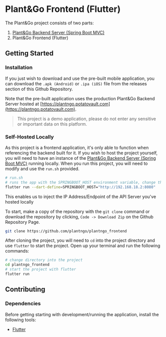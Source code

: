 # Plant&Go Frontend (Flutter)

The Plant&Go project consists of two parts:
1. [Plant&Go Backend Server (Spring Boot MVC)](https://github.com/plantngo/plantngo_backend)
2. Plant&Go Frontend (Flutter)

## Getting Started

### Installation
If you just wish to download and use the pre-built mobile application, you can download the `.apk (Android)` or `.ipa (iOS)` file from the releases section of this Github Repository.

Note that the pre-built application uses the production Plant&Go Backend Server hosted at [https://plantngo.potatovault.com](https://plantngo.potatovault.com).
> This project is a demo application, please do not enter any sensitive or important data on this platform.

### Self-Hosted Locally
As this project is a frontend application, it's only able to function when referencing the backend built for it. If you wish to host the project yourself, you will need to have an instance of the [Plant&Go Backend Server (Spring Boot MVC)](https://github.com/plantngo/plantngo_backend) running locally. When you run this project, you will need to modify and use the `run.sh` provided.
```bash
# run.sh
# runs the app with the SPRINGBOOT_HOST environment variable, change the IP Below to your locally hosted server's IP Address
flutter run --dart-define=SPRINGBOOT_HOST="http://192.168.18.2:8080"
```

This enables us to inject the IP Address/Endpoint of the API Server you've hosted locally

To start, make a copy of the repository with the `git clone` command or download the repository by clicking, `Code -> Download Zip` on the Github Repository Page.
```bash
git clone https://github.com/plantngo/plantngo_frontend
```

After cloning the project, you will need to `cd` into the project directory and use `flutter` to start the project. Open up your terminal and run the following commands:
```bash
# change directory into the project
cd plantngo_frontend
# start the project with flutter
flutter run
```

## Contributing



### Dependencies
Before getting starting with development/running the application, install the following tools:
- [Flutter](https://docs.flutter.dev/get-started/install)

